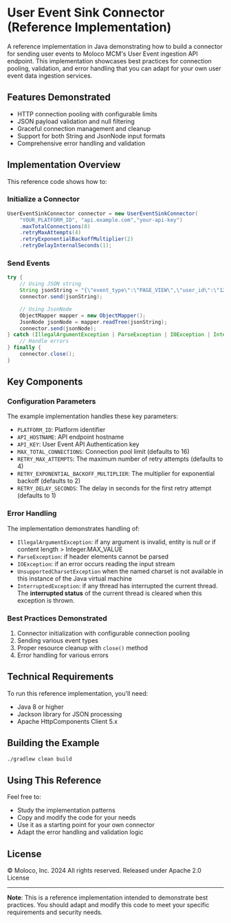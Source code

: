 # User Event Sink Connector (Reference Implementation)

A reference implementation in Java demonstrating how to build a connector for sending user events to Moloco MCM's User Event ingestion API endpoint. This implementation showcases best practices for connection pooling, validation, and error handling that you can adapt for your own user event data ingestion services.

## Features Demonstrated

- HTTP connection pooling with configurable limits
- JSON payload validation and null filtering
- Graceful connection management and cleanup
- Support for both String and JsonNode input formats
- Comprehensive error handling and validation

## Implementation Overview

This reference code shows how to:

### Initialize a Connector
```java
UserEventSinkConnector connector = new UserEventSinkConnector(
    "YOUR_PLATFORM_ID", "api.example.com","your-api-key")
    .maxTotalConnections(8)
    .retryMaxAttempts(4)
    .retryExponentialBackoffMultiplier(2)
    .retryDelayInternalSeconds(1);

```

### Send Events
```java
try {
    // Using JSON string
    String jsonString = "{\"event_type\":\"PAGE_VIEW\",\"user_id\":\"123\"}";
    connector.send(jsonString);

    // Using JsonNode
    ObjectMapper mapper = new ObjectMapper();
    JsonNode jsonNode = mapper.readTree(jsonString);
    connector.send(jsonNode);
} catch (IllegalArgumentException | ParseException | IOException | InterruptedException e) {
    // Handle errors
} finally {
    connector.close();
}
```

## Key Components

### Configuration Parameters

The example implementation handles these key parameters:

- `PLATFORM_ID`: Platform identifier
- `API_HOSTNAME`: API endpoint hostname
- `API_KEY`: User Event API Authentication key
- `MAX_TOTAL_CONNECTIONS`: Connection pool limit (defaults to 16)
- `RETRY_MAX_ATTEMPTS`: The maximum number of retry attempts (defaults to 4)
- `RETRY_EXPONENTIAL_BACKOFF_MULTIPLIER`: The multiplier for exponential backoff (defaults to 2)
- `RETRY_DELAY_SECONDS`: The delay in seconds for the first retry attempt (defaults to 1)

### Error Handling

The implementation demonstrates handling of:

- `IllegalArgumentException`: if any argument is invalid, entity is null or if content length > Integer.MAX_VALUE
- `ParseException`: if header elements cannot be parsed
- `IOException`: if an error occurs reading the input stream
- `UnsupportedCharsetException` when the named charset is not available in this instance of the Java virtual machine
- `InterruptedException`: if any thread has interrupted the current thread. The __interrupted status__ of the current thread is cleared when this exception is thrown.

### Best Practices Demonstrated

1. Connector initialization with configurable connection pooling
2. Sending various event types
4. Proper resource cleanup with `close()` method
5. Error handling for various errors

## Technical Requirements

To run this reference implementation, you'll need:

- Java 8 or higher
- Jackson library for JSON processing
- Apache HttpComponents Client 5.x

## Building the Example

```bash
./gradlew clean build
```

## Using This Reference

Feel free to:
- Study the implementation patterns
- Copy and modify the code for your needs
- Use it as a starting point for your own connector
- Adapt the error handling and validation logic

## License

© Moloco, Inc. 2024 All rights reserved. Released under Apache 2.0 License

---
**Note**: This is a reference implementation intended to demonstrate best practices. You should adapt and modify this code to meet your specific requirements and security needs.